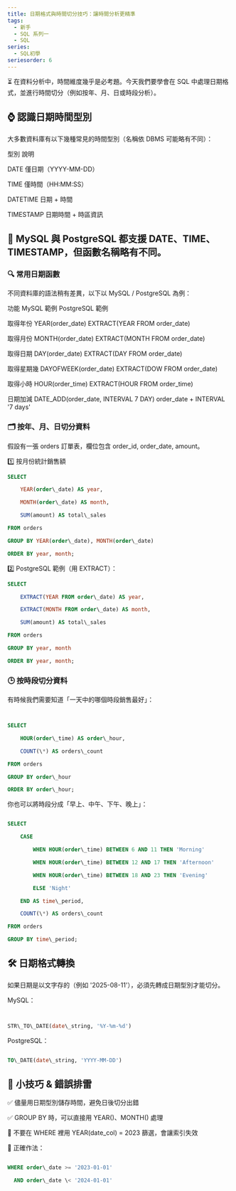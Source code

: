 ```yaml
---
title: 日期格式與時間切分技巧：讓時間分析更精準
tags:
  - 新手
  - SQL 系列一
  - SQL
series:
  - SQL初學
seriesorder: 6
---
```


⏳ 在資料分析中，時間維度幾乎是必考題。今天我們要學會在 SQL 中處理日期格式，並進行時間切分（例如按年、月、日或時段分析）。

## ⌚ 認識日期時間型別

大多數資料庫有以下幾種常見的時間型別（名稱依 DBMS 可能略有不同）：

型別	說明

DATE	僅日期（YYYY-MM-DD）

TIME	僅時間（HH:MM:SS）

DATETIME	日期 + 時間

TIMESTAMP	日期時間 + 時區資訊

## 📌 MySQL 與 PostgreSQL 都支援 DATE、TIME、TIMESTAMP，但函數名稱略有不同。

### 🔍 常用日期函數

不同資料庫的語法稍有差異，以下以 MySQL / PostgreSQL 為例：

功能	MySQL 範例	PostgreSQL 範例

取得年份	YEAR(order\_date)	EXTRACT(YEAR FROM order\_date)

取得月份	MONTH(order\_date)	EXTRACT(MONTH FROM order\_date)

取得日期	DAY(order\_date)	EXTRACT(DAY FROM order\_date)

取得星期幾	DAYOFWEEK(order\_date)	EXTRACT(DOW FROM order\_date)

取得小時	HOUR(order\_time)	EXTRACT(HOUR FROM order\_time)

日期加減	DATE\_ADD(order\_date, INTERVAL 7 DAY)	order\_date + INTERVAL '7 days'

### 🗂️ 按年、月、日切分資料

假設有一張 orders 訂單表，欄位包含 order\_id, order\_date, amount。

1️⃣ 按月份統計銷售額

```sql
SELECT 

    YEAR(order\_date) AS year,

    MONTH(order\_date) AS month,

    SUM(amount) AS total\_sales

FROM orders

GROUP BY YEAR(order\_date), MONTH(order\_date)

ORDER BY year, month;
```
2️⃣ PostgreSQL 範例（用 EXTRACT）：

```sql
SELECT 

    EXTRACT(YEAR FROM order\_date) AS year,

    EXTRACT(MONTH FROM order\_date) AS month,

    SUM(amount) AS total\_sales

FROM orders

GROUP BY year, month

ORDER BY year, month;
```
### 🕒 按時段切分資料

有時候我們需要知道「一天中的哪個時段銷售最好」：

```sql


SELECT 

    HOUR(order\_time) AS order\_hour,

    COUNT(\*) AS orders\_count

FROM orders

GROUP BY order\_hour

ORDER BY order\_hour;
```
你也可以將時段分成「早上、中午、下午、晚上」：

```sql

SELECT 

    CASE 

        WHEN HOUR(order\_time) BETWEEN 6 AND 11 THEN 'Morning'

        WHEN HOUR(order\_time) BETWEEN 12 AND 17 THEN 'Afternoon'

        WHEN HOUR(order\_time) BETWEEN 18 AND 23 THEN 'Evening'

        ELSE 'Night'

    END AS time\_period,

    COUNT(\*) AS orders\_count

FROM orders

GROUP BY time\_period;
```
## 🛠 日期格式轉換

如果日期是以文字存的（例如 '2025-08-11'），必須先轉成日期型別才能切分。

MySQL：

```sql


STR\_TO\_DATE(date\_string, '%Y-%m-%d')
```
PostgreSQL：

```sql

TO\_DATE(date\_string, 'YYYY-MM-DD')
```
## 📌 小技巧 & 錯誤排雷

✅ 儘量用日期型別儲存時間，避免日後切分出錯

✅ GROUP BY 時，可以直接用 YEAR()、MONTH() 處理

🚫 不要在 WHERE 裡用 YEAR(date\_col) = 2023 篩選，會讓索引失效

🔧 正確作法：

```sql

WHERE order\_date >= '2023-01-01' 

  AND order\_date \< '2024-01-01'
```
